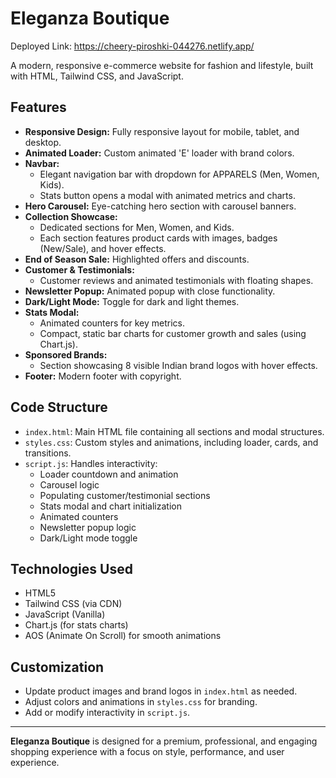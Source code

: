 # Eleganza Boutique

Deployed Link:
https://cheery-piroshki-044276.netlify.app/

A modern, responsive e-commerce website for fashion and lifestyle, built with HTML, Tailwind CSS, and JavaScript.

## Features

- **Responsive Design:** Fully responsive layout for mobile, tablet, and desktop.
- **Animated Loader:** Custom animated 'E' loader with brand colors.
- **Navbar:**
  - Elegant navigation bar with dropdown for APPARELS (Men, Women, Kids).
  - Stats button opens a modal with animated metrics and charts.
- **Hero Carousel:** Eye-catching hero section with carousel banners.
- **Collection Showcase:**
  - Dedicated sections for Men, Women, and Kids.
  - Each section features product cards with images, badges (New/Sale), and hover effects.
- **End of Season Sale:** Highlighted offers and discounts.
- **Customer & Testimonials:**
  - Customer reviews and animated testimonials with floating shapes.
- **Newsletter Popup:** Animated popup with close functionality.
- **Dark/Light Mode:** Toggle for dark and light themes.
- **Stats Modal:**
  - Animated counters for key metrics.
  - Compact, static bar charts for customer growth and sales (using Chart.js).
- **Sponsored Brands:**
  - Section showcasing 8 visible Indian brand logos with hover effects.
- **Footer:** Modern footer with copyright.

## Code Structure

- `index.html`: Main HTML file containing all sections and modal structures.
- `styles.css`: Custom styles and animations, including loader, cards, and transitions.
- `script.js`: Handles interactivity:
  - Loader countdown and animation
  - Carousel logic
  - Populating customer/testimonial sections
  - Stats modal and chart initialization
  - Animated counters
  - Newsletter popup logic
  - Dark/Light mode toggle

## Technologies Used
- HTML5
- Tailwind CSS (via CDN)
- JavaScript (Vanilla)
- Chart.js (for stats charts)
- AOS (Animate On Scroll) for smooth animations

## Customization
- Update product images and brand logos in `index.html` as needed.
- Adjust colors and animations in `styles.css` for branding.
- Add or modify interactivity in `script.js`.

---

**Eleganza Boutique** is designed for a premium, professional, and engaging shopping experience with a focus on style, performance, and user experience. 
